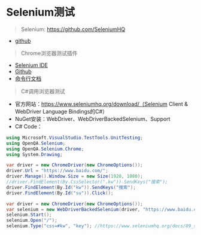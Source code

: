 # Selenium测试

> Selenium: https://github.com/SeleniumHQ

- [github](https://github.com/SeleniumHQ/selenium)

> Chrome浏览器测试插件

- [Selenium IDE](https://chrome.google.com/webstore/detail/selenium-ide/mooikfkahbdckldjjndioackbalphokd)
- [Github](https://github.com/seleniumhq/selenium-ide)
- [命令行文档](https://www.seleniumhq.org/selenium-ide/docs/en/api/commands/)

> C#调用浏览器测试

- 官方网站：https://www.seleniumhq.org/download/（Selenium Client & WebDriver Language Bindings的C#）
- NuGet安装：WebDriver、WebDriverBackedSelenium、Support
- C# Code：

```C#
using Microsoft.VisualStudio.TestTools.UnitTesting;
using OpenQA.Selenium;
using OpenQA.Selenium.Chrome;
using System.Drawing;

var driver = new ChromeDriver(new ChromeOptions());
driver.Url = "https://www.baidu.com/";
driver.Manage().Window.Size = new Size(1920, 1080);
//driver.FindElement(By.CssSelector(".kw")).SendKeys("搜索");
driver.FindElement(By.Id("kw")).SendKeys("搜索");
driver.FindElement(By.Id("su")).Click();
```

```C#
var driver = new ChromeDriver(new ChromeOptions());
var selenium = new WebDriverBackedSelenium(driver, "https://www.baidu.com/");
selenium.Start();
selenium.Open("/");
selenium.Type("css=#kw", "key"); //https://www.seleniumhq.org/docs/09_selenium_ide.jsp#locating-elements
```
